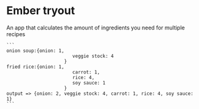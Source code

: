 # Ember tryout
An app that calculates the amount of ingredients you need for multiple recipes

	```
	onion soup:{onion: 1,
							veggie stock: 4
						 }
	fried rice:{onion: 1,
							carrot: 1,
							rice: 4,
							soy sauce: 1
						 }
	output => {onion: 2, veggie stock: 4, carrot: 1, rice: 4, soy sauce: 1}
	```